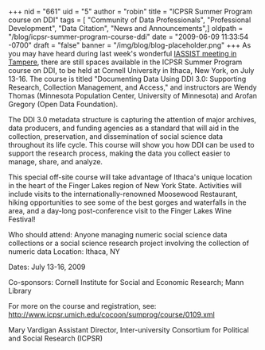 +++
nid = "661"
uid = "5"
author = "robin"
title = "ICPSR Summer Program course on DDI"
tags = [ "Community of Data Professionals", "Professional Development", "Data Citation", "News and Announcements",]
oldpath = "/blog/icpsr-summer-program-course-ddi"
date = "2009-06-09 11:33:54 -0700"
draft = "false"
banner = "/img/blog/blog-placeholder.png"
+++
As you may have heard during last week's wonderful [IASSIST meeting in
Tampere](http://www.fsd.uta.fi/iassist2009/), there are still spaces
available in the ICPSR Summer Program course on DDI, to be held at
Cornell University in Ithaca, New York, on July 13-16. The course is
titled "Documenting Data Using DDI 3.0: Supporting Research, Collection
Management, and Access," and instructors are Wendy Thomas (Minnesota
Population Center, University of Minnesota) and Arofan Gregory (Open
Data Foundation).

The DDI 3.0 metadata structure is capturing the attention of major
archives, data producers, and funding agencies as a standard that will
aid in the collection, preservation, and dissemination of social science
data throughout its life cycle. This course will show you how DDI can be
used to support the research process, making the data you collect easier
to manage, share, and analyze.

This special off-site course will take advantage of Ithaca's unique
location in the heart of the Finger Lakes region of New York State.
Activities will include visits to the internationally-renowned Moosewood
Restaurant, hiking opportunities to see some of the best gorges and
waterfalls in the area, and a day-long post-conference visit to the
Finger Lakes Wine Festival!

Who should attend: Anyone managing numeric social science data
collections or a social science research project involving the
collection of numeric data Location: Ithaca, NY

Dates: July 13-16, 2009

Co-sponsors: Cornell Institute for Social and Economic Research; Mann
Library

For more on the course and registration, see:
<http://www.icpsr.umich.edu/cocoon/sumprog/course/0109.xml>

Mary Vardigan Assistant Director, Inter-university Consortium for
Political and Social Research (ICPSR)

